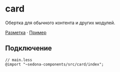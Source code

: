# card

Обертка для обычного контента и других модулей.

[Разметка](https://github.com/getsedona/sedona-components/blob/master/src/card/examples.html) · [Пример](https://getsedona.github.io/sedona-components/card.html)

## Подключение

```less
// main.less
@import "~sedona-components/src/card/index";
```
